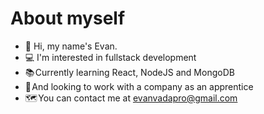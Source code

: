 # About myself
- 👋 Hi, my name's Evan.
- 💻 I'm interested in fullstack development
- 📚 Currently learning React, NodeJS and MongoDB
- 🔎 And looking to work with a company as an apprentice
- 🗺️ You can contact me at evanvadapro@gmail.com
